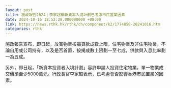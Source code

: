 ```yaml
---
layout: post
title: 施政報告2024｜李家超稱新資本入境計劃已考慮市民置業因素
date: 2024-10-16 18:52:28.000000000 +08:00
link: https://news.rthk.hk/rthk/ch/component/k2/1774858-20241016.htm
categories: rthk
---
```


施政報告宣布，即日起，放寬物業按揭貸款成數上限，住宅物業及非住宅物業，不論自用或公司持有，以及是否首置，按揭成數上限劃一至七成，供款與入息比率劃一為五成。

另外，即日起，「新資本投資者入境計劃」容許申請人投資住宅物業，單一物業成交價須至少5000萬元。行政長官李家超表示，已考慮會否影響香港市民置業的因素。
